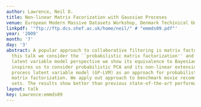 ```yaml
---
author: Lawrence, Neil D.
title: Non-linear Matrix Facorization with Gaussian Proceses
venue: European Modern Massive Datasets Workshop, Denmark Techinical University, Copenhagen
linkpdf: '"ftp://ftp.dcs.shef.ac.uk/home/neil/" # "emmds09.pdf"'
year: '2009'
month: '7'
day: '3'
abstract: A popular approach to collaborative filtering is matrix factorization. In
  this talk we consider the ``probabilistic matrix factorization'' and by taking a
  latent variable model perspective we show its equivalence to Bayesian PCA. This
  inspires us to consider probabilistic PCA and its non-linear extension, the Gaussian
  process latent variable model (GP-LVM) as an approach for probabilistic non-linear
  matrix factorization. We apply out approach to benchmark movie recommender data
  sets. The results show better than previous state-of-the-art performance.
layout: talk
key: Lawrence:emmds09
---
```

